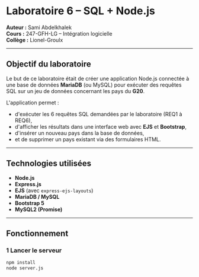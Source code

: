 # Laboratoire 6 – SQL + Node.js

**Auteur :** Sami Abdelkhalek  
**Cours :** 247-GFH-LG – Intégration logicielle  
**Collège :** Lionel-Groulx  

---

##  Objectif du laboratoire
Le but de ce laboratoire était de créer une application Node.js connectée à une base de données **MariaDB** (ou MySQL) pour exécuter des requêtes SQL sur un jeu de données concernant les pays du **G20**.

L'application permet :
- d'exécuter les 6 requêtes SQL demandées par le laboratoire (REQ1 à REQ6),
- d'afficher les résultats dans une interface web avec **EJS** et **Bootstrap**,
- d'insérer un nouveau pays dans la base de données,
- et de supprimer un pays existant via des formulaires HTML.
  
---

## Technologies utilisées
- **Node.js**  
- **Express.js**  
- **EJS** (avec `express-ejs-layouts`)  
- **MariaDB / MySQL**  
- **Bootstrap 5**  
- **MySQL2 (Promise)**
---

## Fonctionnement
### 1️ Lancer le serveur
```bash
npm install
node server.js
